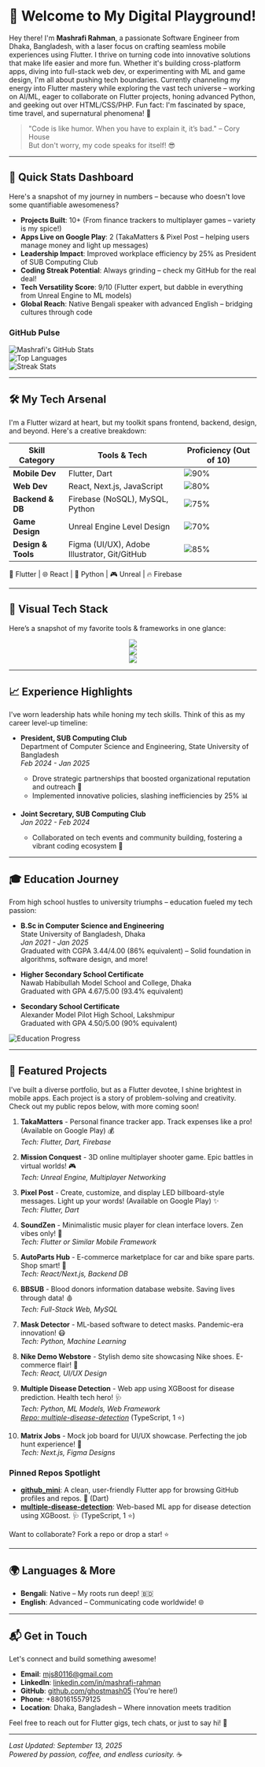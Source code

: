 # 👋 Welcome to My Digital Playground!

Hey there! I'm **Mashrafi Rahman**, a passionate Software Engineer from Dhaka, Bangladesh, with a laser focus on crafting seamless mobile experiences using Flutter. I thrive on turning code into innovative solutions that make life easier and more fun. Whether it's building cross-platform apps, diving into full-stack web dev, or experimenting with ML and game design, I'm all about pushing tech boundaries. Currently channeling my energy into Flutter mastery while exploring the vast tech universe – working on AI/ML, eager to collaborate on Flutter projects, honing advanced Python, and geeking out over HTML/CSS/PHP. Fun fact: I'm fascinated by space, time travel, and supernatural phenomena! 🌌

> "Code is like humor. When you have to explain it, it’s bad." – Cory House  
> But don't worry, my code speaks for itself! 😎

---

## 🚀 Quick Stats Dashboard
Here's a snapshot of my journey in numbers – because who doesn't love some quantifiable awesomeness?

- **Projects Built**: 10+ (From finance trackers to multiplayer games – variety is my spice!)
- **Apps Live on Google Play**: 2 (TakaMatters & Pixel Post – helping users manage money and light up messages)
- **Leadership Impact**: Improved workplace efficiency by 25% as President of SUB Computing Club
- **Coding Streak Potential**: Always grinding – check my GitHub for the real deal!
- **Tech Versatility Score**: 9/10 (Flutter expert, but dabble in everything from Unreal Engine to ML models)
- **Global Reach**: Native Bengali speaker with advanced English – bridging cultures through code

### GitHub Pulse
![Mashrafi's GitHub Stats](https://github-readme-stats.vercel.app/api?username=ghostmash05&show_icons=true&theme=radical&hide_border=true&include_all_commits=true)  
![Top Languages](https://github-readme-stats.vercel.app/api/top-langs/?username=ghostmash05&layout=compact&theme=radical&hide_border=true)  
![Streak Stats](https://github-readme-streak-stats.herokuapp.com/?user=ghostmash05&theme=radical&hide_border=true)

---

## 🛠️ My Tech Arsenal
I'm a Flutter wizard at heart, but my toolkit spans frontend, backend, design, and beyond. Here's a creative breakdown:

| Skill Category | Tools & Tech | Proficiency (Out of 10) |
|---------------|-------------|-------------------------|
| **Mobile Dev** | Flutter, Dart | ![90%](https://progress-bar.dev/90?title=Expert) |
| **Web Dev** | React, Next.js, JavaScript | ![80%](https://progress-bar.dev/80?title=Advanced) |
| **Backend & DB** | Firebase (NoSQL), MySQL, Python | ![75%](https://progress-bar.dev/75?title=Solid) |
| **Game Design** | Unreal Engine Level Design | ![70%](https://progress-bar.dev/70?title=Enthusiast) |
| **Design & Tools** | Figma (UI/UX), Adobe Illustrator, Git/GitHub | ![85%](https://progress-bar.dev/85?title=Creative) |

📱 Flutter | 🌐 React | 🐍 Python | 🎮 Unreal | 🔥 Firebase  

---

## 🎨 Visual Tech Stack
Here’s a snapshot of my favorite tools & frameworks in one glance:  

<p align="center">
  <!-- Mobile & Web -->
  <img src="https://skillicons.dev/icons?i=flutter,dart,react,nextjs,js,ts,html,css" />
  <br/>
  <!-- Backend & DB -->
  <img src="https://skillicons.dev/icons?i=firebase,mysql,python,nodejs" />
  <br/>
  <!-- Design & Tools -->
  <img src="https://skillicons.dev/icons?i=figma,ai,git,github,unreal" />
</p>

---

## 📈 Experience Highlights
I've worn leadership hats while honing my tech skills. Think of this as my career level-up timeline:

- **President, SUB Computing Club**  
  Department of Computer Science and Engineering, State University of Bangladesh  
  *Feb 2024 - Jan 2025*  
  - Drove strategic partnerships that boosted organizational reputation and outreach 🚀  
  - Implemented innovative policies, slashing inefficiencies by 25% 📊  

- **Joint Secretary, SUB Computing Club**  
  *Jan 2022 - Feb 2024*  
  - Collaborated on tech events and community building, fostering a vibrant coding ecosystem 🤝  

---

## 🎓 Education Journey
From high school hustles to university triumphs – education fueled my tech passion:

- **B.Sc in Computer Science and Engineering**  
  State University of Bangladesh, Dhaka  
  *Jan 2021 - Jan 2025*  
  Graduated with CGPA 3.44/4.00 (86% equivalent) – Solid foundation in algorithms, software design, and more!  

- **Higher Secondary School Certificate**  
  Nawab Habibullah Model School and College, Dhaka  
  Graduated with GPA 4.67/5.00 (93.4% equivalent)  

- **Secondary School Certificate**  
  Alexander Model Pilot High School, Lakshmipur  
  Graduated with GPA 4.50/5.00 (90% equivalent)  

![Education Progress](https://img.shields.io/badge/Academic%20Achievement-90%25%2B%20Average-brightgreen?style=flat-square)

---

## 🌟 Featured Projects
I've built a diverse portfolio, but as a Flutter devotee, I shine brightest in mobile apps. Each project is a story of problem-solving and creativity. Check out my public repos below, with more coming soon!

1. **TakaMatters** - Personal finance tracker app. Track expenses like a pro! (Available on Google Play) 💰  
   *Tech: Flutter, Dart, Firebase*  

2. **Mission Conquest** - 3D online multiplayer shooter game. Epic battles in virtual worlds! 🎮  
   *Tech: Unreal Engine, Multiplayer Networking*  

3. **Pixel Post** - Create, customize, and display LED billboard-style messages. Light up your words! (Available on Google Play) ✨  
   *Tech: Flutter, Dart*  

4. **SoundZen** - Minimalistic music player for clean interface lovers. Zen vibes only! 🎵  
   *Tech: Flutter or Similar Mobile Framework*  

5. **AutoParts Hub** - E-commerce marketplace for car and bike spare parts. Shop smart! 🛒  
   *Tech: React/Next.js, Backend DB*  

6. **BBSUB** - Blood donors information database website. Saving lives through data! 🩸  
   *Tech: Full-Stack Web, MySQL*  

7. **Mask Detector** - ML-based software to detect masks. Pandemic-era innovation! 😷  
   *Tech: Python, Machine Learning*  

8. **Nike Demo Webstore** - Stylish demo site showcasing Nike shoes. E-commerce flair! 👟  
   *Tech: React, UI/UX Design*  

9. **Multiple Disease Detection** - Web app using XGBoost for disease prediction. Health tech hero! 🩺  
   *Tech: Python, ML Models, Web Framework*  
   *[Repo: multiple-disease-detection](https://github.com/ghostmash05/multiple-disease-detection)* (TypeScript, 1 ⭐)  

10. **Matrix Jobs** - Mock job board for UI/UX showcase. Perfecting the job hunt experience! 💼  
    *Tech: Next.js, Figma Designs*  

### Pinned Repos Spotlight
- **[github_mini](https://github.com/ghostmash05/github_mini)**: A clean, user-friendly Flutter app for browsing GitHub profiles and repos. 📱 (Dart)  
- **[multiple-disease-detection](https://github.com/ghostmash05/multiple-disease-detection)**: Web-based ML app for disease detection using XGBoost. 🩺 (TypeScript, 1 ⭐)  

Want to collaborate? Fork a repo or drop a star! ⭐

---

## 🌍 Languages & More
- **Bengali**: Native – My roots run deep! 🇧🇩  
- **English**: Advanced – Communicating code worldwide! 🌐  

---

## 📬 Get in Touch
Let's connect and build something awesome!  
- **Email**: mjs80116@gmail.com  
- **LinkedIn**: [linkedin.com/in/mashrafi-rahman](https://linkedin.com/in/mashrafi-rahman)  
- **GitHub**: [github.com/ghostmash05](https://github.com/ghostmash05) (You're here!)  
- **Phone**: +8801615579125  
- **Location**: Dhaka, Bangladesh – Where innovation meets tradition  

Feel free to reach out for Flutter gigs, tech chats, or just to say hi! 🚀

---

*Last Updated: September 13, 2025*  
*Powered by passion, coffee, and endless curiosity.* ☕
